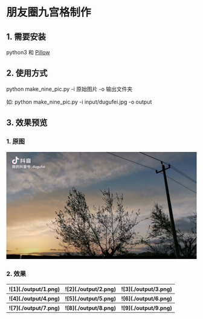# 朋友圈九宫格制作

## 1. 需要安装

python3 和 [Pillow](https://pillow.readthedocs.io/en/latest/)

## 2. 使用方式

python make_nine_pic.py -i 原始图片 -o 输出文件夹

如: python make_nine_pic.py -i input/dugufei.jpg -o output

## 3. 效果预览

### 1. 原图
![原图](./input/dugufei.jpg)

### 2. 效果

<table>
    <tbody>
        <tr>
            <th>![1](./output/1.png)</th>
            <th>![2](./output/2.png)</th>
            <th>![3](./output/3.png)</th>
        </tr>
        <tr>
            <th>![4](./output/4.png)</th>
            <th>![5](./output/5.png)</th>
            <th>![6](./output/6.png)</th>
        </tr>
        <tr>
            <th>![7](./output/7.png)</th>
            <th>![8](./output/8.png)</th>
            <th>![9](./output/9.png)</th>
        </tr>
    </tbody>
</table>
